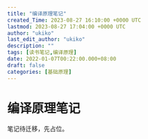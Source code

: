 ```yaml
---
title: "编译原理笔记"
created_Time: 2023-08-27 16:10:00 +0000 UTC
lastmod: 2023-08-27 17:04:00 +0000 UTC
author: "ukiko"
last_edit_author: "ukiko"
description: ""
tags: [读书笔记,编译原理]
date: 2022-01-07T00:22:00.000+08:00
draft: false
categories: [基础原理]
---
```


# 编译原理笔记

笔记待迁移，先占位。




